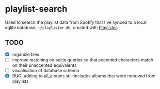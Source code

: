 # playlist-search

Used to search the playlist data from Spotify that I've synced to a local sqlite database, `~/playlister.db`, created with [Playlister](https://github.com/ccb012100/playlister).

## TODO

- [x] organize files
- [ ] improve matching on sqlite queries so that accented characters match on their unaccented equivalents
- [ ] visualisation of database schema
- [x] BUG: adding to all_albums still includes albums that were removed from playlists
